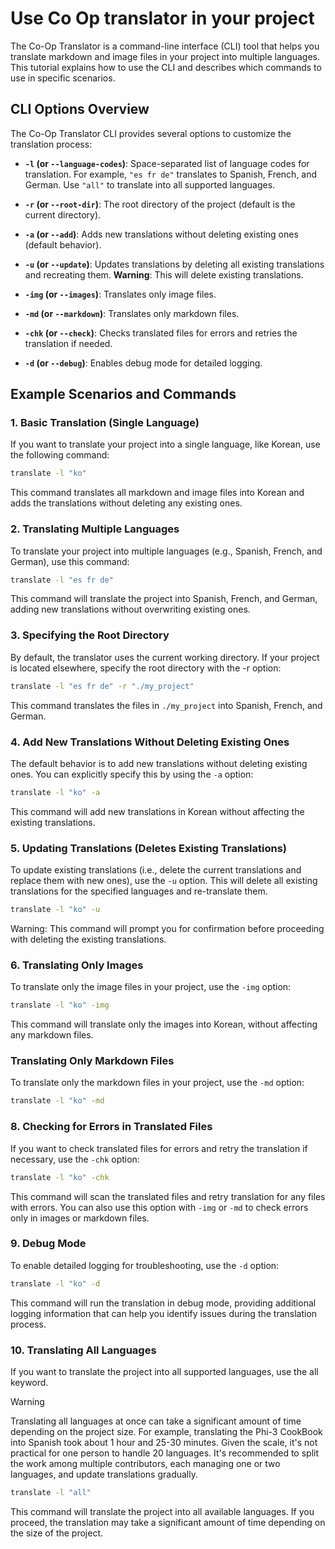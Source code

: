 # Use Co Op translator in your project

The Co-Op Translator is a command-line interface (CLI) tool that helps you translate markdown and image files in your project into multiple languages. This tutorial explains how to use the CLI and describes which commands to use in specific scenarios.

## CLI Options Overview

The Co-Op Translator CLI provides several options to customize the translation process:

- **`-l` (or `--language-codes`)**: Space-separated list of language codes for translation. For example, `"es fr de"` translates to Spanish, French, and German. Use `"all"` to translate into all supported languages.

- **`-r` (or `--root-dir`)**: The root directory of the project (default is the current directory).

- **`-a` (or `--add`)**: Adds new translations without deleting existing ones (default behavior).

- **`-u` (or `--update`)**: Updates translations by deleting all existing translations and recreating them. **Warning**: This will delete existing translations.

- **`-img` (or `--images`)**: Translates only image files.

- **`-md` (or `--markdown`)**: Translates only markdown files.

- **`-chk` (or `--check`)**: Checks translated files for errors and retries the translation if needed.

- **`-d` (or `--debug`)**: Enables debug mode for detailed logging.

## Example Scenarios and Commands

### 1. Basic Translation (Single Language)

If you want to translate your project into a single language, like Korean, use the following command:

```bash
translate -l "ko"
```

This command translates all markdown and image files into Korean and adds the translations without deleting any existing ones.

### 2. Translating Multiple Languages

To translate your project into multiple languages (e.g., Spanish, French, and German), use this command:

```bash
translate -l "es fr de"
```

This command will translate the project into Spanish, French, and German, adding new translations without overwriting existing ones.

### 3. Specifying the Root Directory

By default, the translator uses the current working directory. If your project is located elsewhere, specify the root directory with the -r option:

```bash
translate -l "es fr de" -r "./my_project"
```

This command translates the files in `./my_project` into Spanish, French, and German.

### 4. Add New Translations Without Deleting Existing Ones

The default behavior is to add new translations without deleting existing ones. You can explicitly specify this by using the `-a` option:

```bash
translate -l "ko" -a
```

This command will add new translations in Korean without affecting the existing translations.

### 5. Updating Translations (Deletes Existing Translations)

To update existing translations (i.e., delete the current translations and replace them with new ones), use the `-u` option. This will delete all existing translations for the specified languages and re-translate them.

```bash
translate -l "ko" -u
```

Warning: This command will prompt you for confirmation before proceeding with deleting the existing translations.

### 6. Translating Only Images

To translate only the image files in your project, use the `-img` option:

```bash
translate -l "ko" -img
```

This command will translate only the images into Korean, without affecting any markdown files.

### Translating Only Markdown Files

To translate only the markdown files in your project, use the `-md` option:

```bash
translate -l "ko" -md
```

### 8. Checking for Errors in Translated Files

If you want to check translated files for errors and retry the translation if necessary, use the `-chk` option:

```bash
translate -l "ko" -chk
```

This command will scan the translated files and retry translation for any files with errors. You can also use this option with `-img` or `-md` to check errors only in images or markdown files.

### 9. Debug Mode

To enable detailed logging for troubleshooting, use the `-d` option:

```bash
translate -l "ko" -d
```

This command will run the translation in debug mode, providing additional logging information that can help you identify issues during the translation process.

### 10. Translating All Languages

If you want to translate the project into all supported languages, use the all keyword.

> [!WARNING]
> Translating all languages at once can take a significant amount of time depending on the project size. For example, translating the Phi-3 CookBook into Spanish took about 1 hour and 25-30 minutes. Given the scale, it's not practical for one person to handle 20 languages. It's recommended to split the work among multiple contributors, each managing one or two languages, and update translations gradually.


```bash
translate -l "all"
```

This command will translate the project into all available languages. If you proceed, the translation may take a significant amount of time depending on the size of the project.
